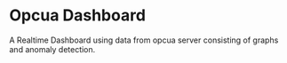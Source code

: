# Opcua Dashboard
A Realtime Dashboard using data from opcua server consisting of graphs and anomaly detection. 
